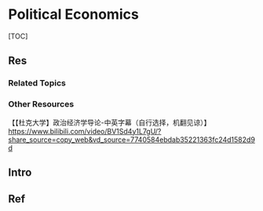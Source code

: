 # Political Economics

[TOC]



## Res
### Related Topics


### Other Resources
【【杜克大学】政治经济学导论-中英字幕（自行选择，机翻见谅）】 https://www.bilibili.com/video/BV1Sd4y1L7gU/?share_source=copy_web&vd_source=7740584ebdab35221363fc24d1582d9d



## Intro



## Ref
